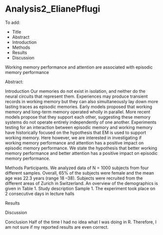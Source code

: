 # Analysis2_ElianePflugi
 

To add:
- Title
- Abstract
- Introduction
- Methods
- Results
- Discussion


Working memory performance and attention are associated with episodic memory performance

Abstract: 

Introduction
Our memories do not exist in isolation, and neither do the neural circuits that represent them. Experiences may produce transient records in working memory but they can also simultaneously lay down more lasting traces as episodic memories.
Early models proposed that working memory and long-term memory operated wholly in parallel. More recent models propose that they support each other, suggesting these memory systems do not operate entirely independently of one another.
Experiments testing for an interaction between episodic memory and working memory have historically focused on the hypothesis that EM is used to support working memory. Here however, we are interested in investigating if working memory performance and attention has a positive impact on episodic memory performance. We state the hypothesis that better working memory performance and better attention has a positive impact on episodic memory performance.

Methods
Participants. We analyzed data of N = 1000 subjects from four different samples. Overall, 65% of the subjects were female and the mean age was 22.3 years (range 18 –38). Subjects were recruited from the different areas of Zurich in Switzerland. An overview of the demographics is given in Table 1.
Study description Sample 1. The experiment took place on 2 consecutive days in lecture halls


Results


Discussion


Conclusion
Half of the time I had no idea what I was doing in R. Therefore, I am not sure if my reported results are even correct.